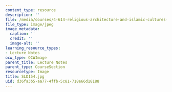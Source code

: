 ```yaml
---
content_type: resource
description: ''
file: /media/courses/4-614-religious-architecture-and-islamic-cultures-fall-2002/d36fa3b5aa774ffb5c81718e66d18188_SLD154.jpg
file_type: image/jpeg
image_metadata:
  caption: ''
  credit: ''
  image-alt: ''
learning_resource_types:
- Lecture Notes
ocw_type: OCWImage
parent_title: Lecture Notes
parent_type: CourseSection
resourcetype: Image
title: SLD154.jpg
uid: d36fa3b5-aa77-4ffb-5c81-718e66d18188
---
```

